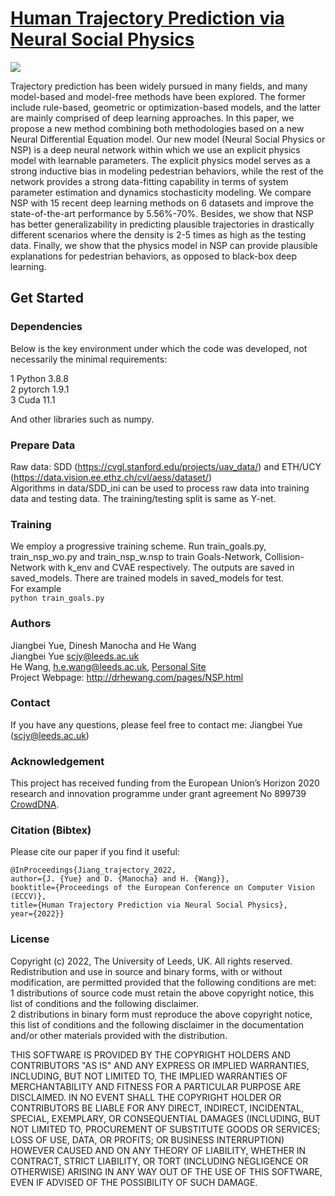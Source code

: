 # [Human Trajectory Prediction via Neural Social Physics](https://arxiv.org/pdf/2207.10435.pdf)
![](https://github.com/realcrane/Human-Trajectory-Prediction-via-Neural-Social-Physics/blob/main/images/model.png)

Trajectory prediction has been widely pursued in many fields, and many model-based and model-free methods have been explored. The former include rule-based, geometric or optimization-based models, and the latter are mainly comprised of deep learning approaches. In this paper, we propose a new method combining both methodologies based on a new Neural Differential Equation model. Our new model (Neural Social Physics or NSP) is a deep neural network within which we use an explicit physics model with learnable parameters. The explicit physics model serves as a strong inductive bias in modeling pedestrian behaviors, while the rest of the network provides a strong data-fitting capability in terms of system parameter estimation and dynamics stochasticity modeling. We compare NSP with 15 recent deep learning methods on 6 datasets and improve the state-of-the-art performance by 5.56%-70%. Besides, we show that NSP has better generalizability in predicting plausible trajectories in drastically different scenarios where the density is 2-5 times as high as the testing data. Finally, we show that the physics model in NSP can provide plausible explanations for pedestrian behaviors, as opposed to black-box deep learning.

## Get Started
### Dependencies
Below is the key environment under which the code was developed, not necessarily the minimal requirements:  
  
 1 Python 3.8.8  
 2 pytorch 1.9.1  
 3 Cuda 11.1  
  
And other libraries such as numpy.  
### Prepare Data  
Raw data: SDD (https://cvgl.stanford.edu/projects/uav_data/) and ETH/UCY (https://data.vision.ee.ethz.ch/cvl/aess/dataset/)  
Algorithms in data/SDD_ini can be used to process raw data into training data and testing data. The training/testing split is same as Y-net.  

### Training  
We employ a progressive training scheme. Run train_goals.py, train_nsp_wo.py and train_nsp_w.nsp to train Goals-Network, Collision-Network with k_env and CVAE respectively. The outputs are saved in saved_models. There are trained models in saved_models for test.  
For example  
`python train_goals.py                                                                                `  

### Authors  
Jiangbei Yue, Dinesh Manocha and He Wang  
Jiangbei Yue scjy@leeds.ac.uk  
He Wang, h.e.wang@leeds.ac.uk, [Personal Site](http://drhewang.com/)  
Project Webpage: http://drhewang.com/pages/NSP.html  

### Contact  
If you have any questions, please feel free to contact me: Jiangbei Yue (scjy@leeds.ac.uk)  

### Acknowledgement  
This project has received funding from the European Union’s Horizon 2020 research and innovation programme under grant agreement No 899739 [CrowdDNA](https://crowddna.eu/).  

### Citation (Bibtex)  
Please cite our paper if you find it useful:
```
@InProceedings{Jiang_trajectory_2022,
author={J. {Yue} and D. {Manocha} and H. {Wang}},
booktitle={Proceedings of the European Conference on Computer Vision (ECCV)},
title={Human Trajectory Prediction via Neural Social Physics},
year={2022}}
```  

### License  
Copyright (c) 2022, The University of Leeds, UK. All rights reserved.  
Redistribution and use in source and binary forms, with or without modification, are permitted provided that the following conditions are met:    
 1 distributions of source code must retain the above copyright notice, this list of conditions and the following disclaimer.    
 2 distributions in binary form must reproduce the above copyright notice, this list of conditions and the following disclaimer in the documentation and/or other materials provided with the distribution.

THIS SOFTWARE IS PROVIDED BY THE COPYRIGHT HOLDERS AND CONTRIBUTORS "AS IS" AND ANY EXPRESS OR IMPLIED WARRANTIES, INCLUDING, BUT NOT LIMITED TO, THE IMPLIED WARRANTIES OF MERCHANTABILITY AND FITNESS FOR A PARTICULAR PURPOSE ARE DISCLAIMED. IN NO EVENT SHALL THE COPYRIGHT HOLDER OR CONTRIBUTORS BE LIABLE FOR ANY DIRECT, INDIRECT, INCIDENTAL, SPECIAL, EXEMPLARY, OR CONSEQUENTIAL DAMAGES (INCLUDING, BUT NOT LIMITED TO, PROCUREMENT OF SUBSTITUTE GOODS OR SERVICES; LOSS OF USE, DATA, OR PROFITS; OR BUSINESS INTERRUPTION) HOWEVER CAUSED AND ON ANY THEORY OF LIABILITY, WHETHER IN CONTRACT, STRICT LIABILITY, OR TORT (INCLUDING NEGLIGENCE OR OTHERWISE) ARISING IN ANY WAY OUT OF THE USE OF THIS SOFTWARE, EVEN IF ADVISED OF THE POSSIBILITY OF SUCH DAMAGE.




